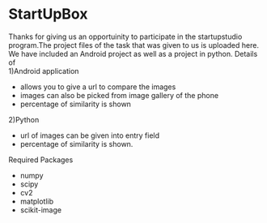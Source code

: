 # StartUpBox
Thanks for giving us an opportuinity to participate in the startupstudio program.The project files of the task that was given to us is uploaded here. We have included an Android project as well as a project in python. Details of 
<br>1)Android application

<ul>
<li>allows you to give a url to compare the images</li>
<li>images can also be picked from image gallery of the phone</li>
<li>percentage of similarity is shown</ul>
2)Python
<ul>
<li>url of images can be given into entry field</li>
<li>percentage of similarity is shown.</li></ul>
Required Packages 

<ul><li>numpy</li>
    <li>scipy</li>
    <li>cv2</li>
    <li>matplotlib</li>
    <li>scikit-image</li>
</ul>
